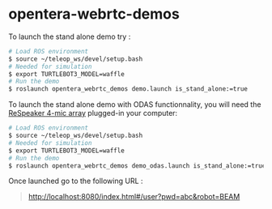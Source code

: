 # opentera-webrtc-demos

To launch the stand alone demo try :

```bash
# Load ROS environment
$ source ~/teleop_ws/devel/setup.bash
# Needed for simulation
$ export TURTLEBOT3_MODEL=waffle
# Run the demo
$ roslaunch opentera_webrtc_demos demo.launch is_stand_alone:=true
```

To launch the stand alone demo with ODAS functionnality, you will need the [ReSpeaker 4-mic array](https://respeaker.io/usb_4_mic_array/) plugged-in your computer:
```bash
# Load ROS environment
$ source ~/teleop_ws/devel/setup.bash
# Needed for simulation
$ export TURTLEBOT3_MODEL=waffle
# Run the demo
$ roslaunch opentera_webrtc_demos demo_odas.launch is_stand_alone:=true
```

Once launched go to the following URL :
>[http://localhost:8080/index.html#/user?pwd=abc&robot=BEAM](http://localhost:8080/index.html#/user?pwd=abc&robot=BEAM)
